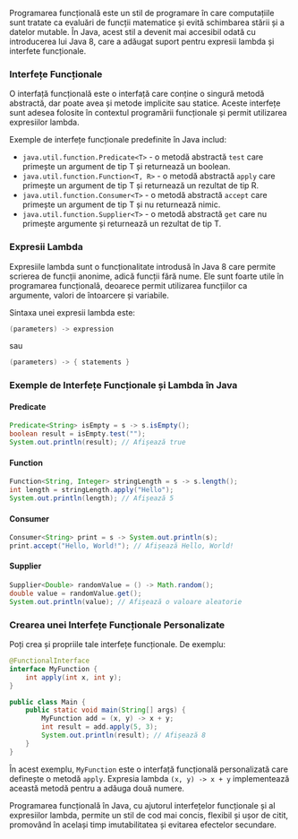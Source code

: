 Programarea funcțională este un stil de programare în care computațiile sunt tratate ca evaluări de funcții matematice și evită schimbarea stării și a datelor mutable. În Java, acest stil a devenit mai accesibil odată cu introducerea lui Java 8, care a adăugat suport pentru expresii lambda și interfete funcționale.

### Interfețe Funcționale

O interfață funcțională este o interfață care conține o singură metodă abstractă, dar poate avea și metode implicite sau statice. Aceste interfețe sunt adesea folosite în contextul programării funcționale și permit utilizarea expresiilor lambda.

Exemple de interfețe funcționale predefinite în Java includ:

- `java.util.function.Predicate<T>` - o metodă abstractă `test` care primește un argument de tip T și returnează un boolean.
- `java.util.function.Function<T, R>` - o metodă abstractă `apply` care primește un argument de tip T și returnează un rezultat de tip R.
- `java.util.function.Consumer<T>` - o metodă abstractă `accept` care primește un argument de tip T și nu returnează nimic.
- `java.util.function.Supplier<T>` - o metodă abstractă `get` care nu primește argumente și returnează un rezultat de tip T.

### Expresii Lambda

Expresiile lambda sunt o funcționalitate introdusă în Java 8 care permite scrierea de funcții anonime, adică funcții fără nume. Ele sunt foarte utile în programarea funcțională, deoarece permit utilizarea funcțiilor ca argumente, valori de întoarcere și variabile.

Sintaxa unei expresii lambda este:
```java
(parameters) -> expression
```
sau
```java
(parameters) -> { statements }
```

### Exemple de Interfețe Funcționale și Lambda în Java

#### Predicate
```java
Predicate<String> isEmpty = s -> s.isEmpty();
boolean result = isEmpty.test("");
System.out.println(result); // Afișează true
```

#### Function
```java
Function<String, Integer> stringLength = s -> s.length();
int length = stringLength.apply("Hello");
System.out.println(length); // Afișează 5
```

#### Consumer
```java
Consumer<String> print = s -> System.out.println(s);
print.accept("Hello, World!"); // Afișează Hello, World!
```

#### Supplier
```java
Supplier<Double> randomValue = () -> Math.random();
double value = randomValue.get();
System.out.println(value); // Afișează o valoare aleatorie
```

### Crearea unei Interfețe Funcționale Personalizate

Poți crea și propriile tale interfețe funcționale. De exemplu:
```java
@FunctionalInterface
interface MyFunction {
    int apply(int x, int y);
}

public class Main {
    public static void main(String[] args) {
        MyFunction add = (x, y) -> x + y;
        int result = add.apply(5, 3);
        System.out.println(result); // Afișează 8
    }
}
```

În acest exemplu, `MyFunction` este o interfață funcțională personalizată care definește o metodă `apply`. Expresia lambda `(x, y) -> x + y` implementează această metodă pentru a adăuga două numere.

Programarea funcțională în Java, cu ajutorul interfețelor funcționale și al expresiilor lambda, permite un stil de cod mai concis, flexibil și ușor de citit, promovând în același timp imutabilitatea și evitarea efectelor secundare.
